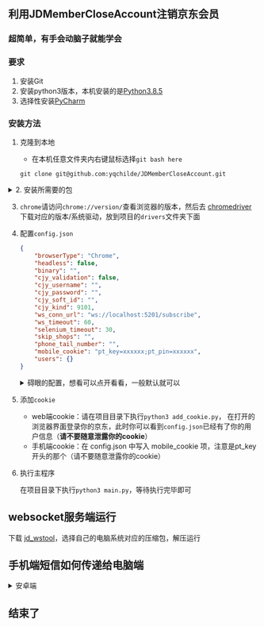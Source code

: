 ## 利用JDMemberCloseAccount注销京东会员

### 超简单，有手会动脑子就能学会

### 要求

1. 安装Git
2. 安装python3版本，本机安装的是[Python3.8.5](https://www.python.org/downloads/release/python-385/)
3. 选择性安装[PyCharm](https://www.jetbrains.com/pycharm/download/download-thanks.html?platform=windows&amp;code=PCC)



### 安装方法

1. 克隆到本地

    - 在本机任意文件夹内右键鼠标选择`git bash here`

    ```shell
    git clone git@github.com:yqchilde/JDMemberCloseAccount.git
    ```

<details><summary>2. 安装所需要的包</summary><br>

    - 在克隆仓库下的文件夹内复制粘贴以下命令
    
    ![微信截图_20210520123845](https://cdn.imqimu.cn/typora/202105/20/123916-141117.png)
    
    ```shell
    pip3 install -r requirements.txt
    ```
</details>

3. `chrome`请访问`chrome://version/`查看浏览器的版本，然后去 [chromedriver](http://chromedriver.storage.googleapis.com/index.html) 下载对应的版本/系统驱动，放到项目的`drivers`文件夹下面

4. 配置`config.json`

    ```json
    {
        "browserType": "Chrome",
        "headless": false,
        "binary": "",
        "cjy_validation": false,
        "cjy_username": "",
        "cjy_password": "",
        "cjy_soft_id": "",
        "cjy_kind": 9101,
        "ws_conn_url": "ws://localhost:5201/subscribe",
        "ws_timeout": 60,
        "selenium_timeout": 30,
        "skip_shops": "",
        "phone_tail_number": "",
        "mobile_cookie": "pt_key=xxxxxx;pt_pin=xxxxxx",
        "users": {}
    }
    ```
   
    <details><summary>碍眼的配置，想看可以点开看看，一般默认就可以</summary><br>
    
    * `cjy_validation`: 是否开启超级鹰验证图形验证码
    * `cjy_username`: 超级鹰账号，仅在 cjy_validation 为 true 时需要设置
    * `cjy_password`: 超级鹰密码，仅在 cjy_validation 为 true 时需要设置
    * `cjy_soft_id`: 超级鹰软件ID，仅在 cjy_validation 为 true 时需要设置
    * `cjy_kind`: 超级鹰验证码类型，仅在 cjy_validation 为 true 时需要设置，且该项目指定为 `9101`
    * `ws_conn_url`: websocket链接地址，不用动
    * `ws_timeout`: websocket接收验证码时间超时时间，超时会跳过当前店铺，进行下一个店铺，默认为60秒
    * `selenium_timeout`: selenium操作超时时间，超过会跳过当前店铺，进行下一个店铺，默认为30秒
    * `skip_shops`: 需要跳过的店铺，需要填写卡包中的完整店铺名称，为了效率没做模糊匹配，多个店铺用逗号隔开
    * `phone_tail_number`: 手机后4位尾号，若填写将会校验店铺尾号是否是规定的，不符合就跳过
    * `mobile_cookie`: 手机端cookie，是pt_key开头的那个
    * `users`: web端cookie，通过add_cookie.py添加
</details>

5.  添加`cookie`

    * web端cookie：请在项目目录下执行`python3 add_cookie.py`， 在打开的浏览器界面登录你的京东，此时你可以看到`config.json`已经有了你的用户信息（**请不要随意泄露你的cookie**）
    * 手机端cookie：在 config.json 中写入 mobile_cookie 项，注意是pt_key开头的那个（请不要随意泄露你的cookie）
      
    
6.  执行主程序

    在项目目录下执行`python3 main.py`，等待执行完毕即可

## websocket服务端运行

下载 [jd_wstool](https://github.com/yqchilde/JDMemberCloseAccount/releases)，选择自己的电脑系统对应的压缩包，解压运行

## 手机端短信如何传递给电脑端

<details><summary>安卓端</summary><br>
用 `Macrodroid监听`，在https://pan.imqimu.cn/E5/APP
下载第三个文件和下载倒数第二个配置文件导入到Macrodroid内

```bash
http://同局域网IP:5201/publish?smsCode=短信验证码

例如：
http://192.168.2.100:5201/publish?smsCode=12345

同局域网IP会在运行 `./jd_wstool 或 jd_wstool.exe` 时提示出来，例如：
listening on http://192.168.2.100:5201
```

![QQ截图20210520162121](https://cdn.imqimu.cn/typora/202105/20/162202-422992.png)

</details>

## 结束了

